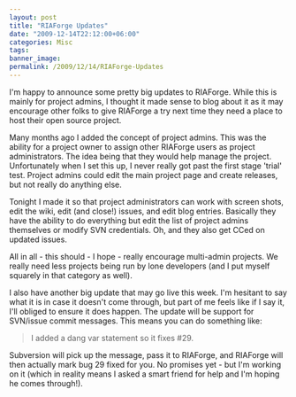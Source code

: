 ```yaml
---
layout: post
title: "RIAForge Updates"
date: "2009-12-14T22:12:00+06:00"
categories: Misc 
tags: 
banner_image: 
permalink: /2009/12/14/RIAForge-Updates
---
```


I'm happy to announce some pretty big updates to RIAForge. While this is mainly for project admins, I thought it made sense to blog about it as it may encourage other folks to give RIAForge a try next time they need a place to host their open source project.

Many months ago I added the concept of project admins. This was the ability for a project owner to assign other RIAForge users as project administrators. The idea being that they would help manage the project. Unfortunately when I set this up, I never really got past the first stage 'trial' test. Project admins could edit the main project page and create releases, but not really do anything else.

Tonight I made it so that project administrators can work with screen shots, edit the wiki, edit (and close!) issues, and edit blog entries. Basically they have the ability to do everything but edit the list of project admins themselves or modify SVN credentials. Oh, and they also get CCed on updated issues.

All in all - this should - I hope - really encourage multi-admin projects. We really need less projects being run by lone developers (and I put myself squarely in that category as well).

I also have another big update that may go live this week. I'm hesitant to say what it is in case it doesn't come through, but part of me feels like if I say it, I'll obliged to ensure it does happen. The update will be support for SVN/issue commit messages. This means you can do something like:

<blockquote>
<p>
I added a dang var statement so it fixes #29.
</p>
</blockquote>

Subversion will pick up the message, pass it to RIAForge, and RIAForge will then actually mark bug 29 fixed for you. No promises yet - but I'm working on it (which in reality means I asked a smart friend for help and I'm hoping he comes through!).